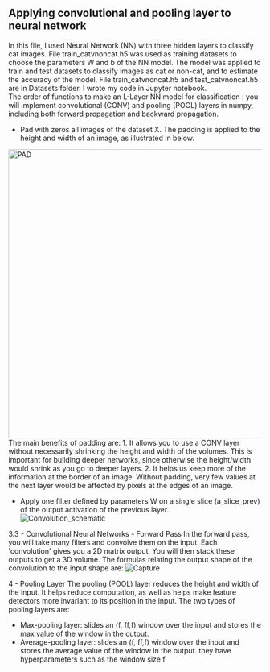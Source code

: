 ## Applying convolutional and pooling layer to neural network<br />

In this file, I used Neural Network (NN) with three hidden layers to classify cat images. File train_catvnoncat.h5 was used as training datasets to choose the parameters W and b of the NN model. The model was applied to train and test datasets to classify images as cat or non-cat, and to estimate the accuracy of the model. File train_catvnoncat.h5 and test_catvnoncat.h5 are in Datasets folder. I wrote my code in Jupyter notebook.<br />
The order of functions to make an L-Layer NN model for classification :
you will implement convolutional (CONV) and pooling (POOL) layers in numpy, including both forward propagation and backward propagation.
* Pad with zeros all images of the dataset X. The padding is applied to the height and width of an image, 
as illustrated in below.
<img width="574" alt="PAD" src="https://user-images.githubusercontent.com/78735911/144033668-5a135959-337a-4edd-b3cf-6f0d7e25e299.png">
The main benefits of padding are:
1. It allows you to use a CONV layer without necessarily shrinking the height and width of the volumes. This is important for building deeper networks, since otherwise the height/width would shrink as you go to deeper layers.
2. It helps us keep more of the information at the border of an image. Without padding, very few values at the next layer would be affected by pixels at the edges of an image.

 * Apply one filter defined by parameters W on a single slice (a_slice_prev) of the output activation 
 of the previous layer.   
![Convolution_schematic](https://user-images.githubusercontent.com/78735911/144041948-845be123-cbf2-46cd-ae65-cc1a4c3654a4.gif)

3.3 - Convolutional Neural Networks - Forward Pass
In the forward pass, you will take many filters and convolve them on the input. Each 'convolution' gives you a 2D matrix output. You will then stack these outputs to get a 3D volume.
The formulas relating the output shape of the convolution to the input shape are:
![Capture](https://user-images.githubusercontent.com/78735911/144050854-c79b2fc0-f16c-4802-a8a5-de9b86e9a9be.PNG)

4 - Pooling Layer
The pooling (POOL) layer reduces the height and width of the input. It helps reduce computation, as well as helps make feature detectors more invariant to its position in the input. The two types of pooling layers are:
* Max-pooling layer: slides an (f, ff,f) window over the input and stores the max value of the window in the output.
* Average-pooling layer: slides an (f, ff,f) window over the input and stores the average value of the window in the output.
they have hyperparameters such as the window size f

